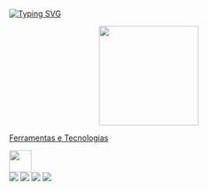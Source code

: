 <!-- <img width=100% src="https://capsule-render.vercel.app/api?type=waving&color=6348a3&height=120&section=header"/> -->

[![Typing SVG](https://readme-typing-svg.herokuapp.com/?color=6348a3&size=35&center=true&vCenter=true&width=1000&lines=Olá!!!+Meu+nome+é+Camila+Feitosa;+:%29)](https://git.io/typing-svg)

<div align="center">
  <a href="https://github.com/camfeitosa">
  <img height="180em" src="https://github-readme-stats.vercel.app/api?username=camfeitosa&show_icons=true&theme=dracula&include_all_commits=true&count_private=true"/>
</div>

Ferramentas e Tecnologias

<img src="https://cdn.jsdelivr.net/gh/devicons/devicon/icons/git/git-original.svg" width="40" height="40"/>


<div>
<a href="https://www.youtube.com/seu-canal-youtube-aqui" target="_blank"><img src="https://img.shields.io/badge/YouTube-FF0000?style=for-the-badge&logo=youtube&logoColor=white" target="_blank"></a>
<a href="https://instagram.com/camfeitosa" target="_blank"><img src="https://img.shields.io/badge/-Instagram-%23E4405F?style=for-the-badge&logo=instagram&logoColor=white" target="_blank"></a>
<a href = "mailto:camilafeitosamiranda@gmail.com"><img src="https://img.shields.io/badge/Gmail-D14836?style=for-the-badge&logo=gmail&logoColor=white" target="_blank"></a>
<a href="https://www.linkedin.com/in/seu-usuário-linkedln-aqui" target="_blank"><img src="https://img.shields.io/badge/-LinkedIn-%230077B5?style=for-the-badge&logo=linkedin&logoColor=white" target="_blank"></a>   
</div>
